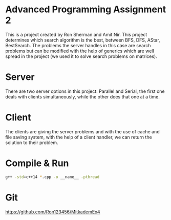 # Advanced Programming Assignment 2
This is a project created by Ron Sherman and Amit Nir.
This project determines which search algorithm is the best, between BFS, DFS, AStar, BestSearch.
The problems the server handles in this case are search problems but can be modified with the help of generics which are well spread in the project (we used it to solve search problems on matrices).

# Server
There are two server options in this project: Parallel and Serial, the first one deals  with clients simultaneously, while the other does that one at a time.

# Client
The clients are giving the server problems and with the use of cache and file saving system, with the help of a client handler, we can return the solution to their problem.

# Compile & Run
```bash
g++ -std=c++14 *.cpp -o __name__ -pthread
```

# Git 
https://github.com/Ron123456/MitkademEx4
